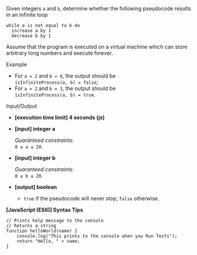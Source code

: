 Given integers `a` and `b`, determine whether the following pseudocode results in an
infinite loop

    while a is not equal to b do
      increase a by 1
      decrease b by 1

Assume that the program is executed on a virtual machine which can store arbitrary long
numbers and execute forever.

Example

- For `a = 2` and `b = 6`, the output should be  
  `isInfiniteProcess(a, b) = false`;
- For `a = 2` and `b = 3`, the output should be  
  `isInfiniteProcess(a, b) = true`.

Input/Output

- **\[execution time limit\] 4 seconds (js)**

- **\[input\] integer a**

  _Guaranteed constraints:_  
  `0 ≤ a ≤ 20`.

- **\[input\] integer b**

  _Guaranteed constraints:_  
  `0 ≤ b ≤ 20`.

- **\[output\] boolean**

  - `true` if the pseudocode will never stop, `false` otherwise.

**\[JavaScript (ES6)\] Syntax Tips**

    // Prints help message to the console
    // Returns a string
    function helloWorld(name) {
        console.log("This prints to the console when you Run Tests");
        return "Hello, " + name;
    }
